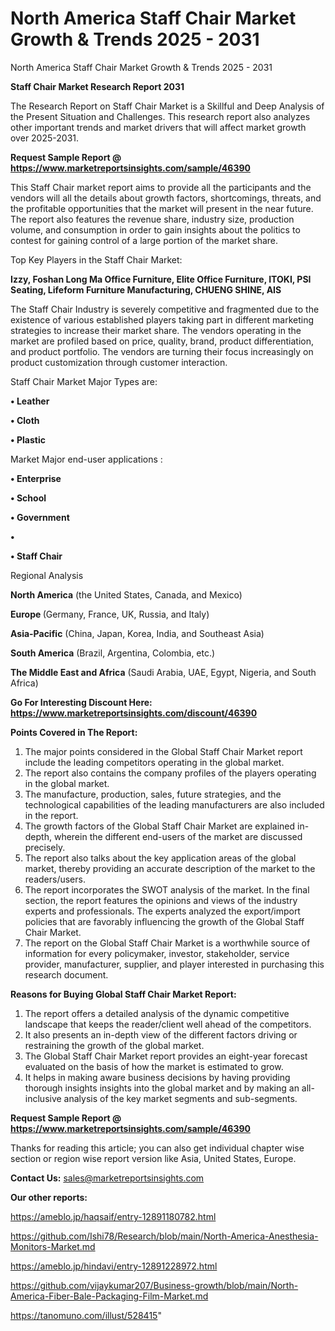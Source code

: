 # North America Staff Chair Market Growth & Trends 2025 - 2031
North America Staff Chair Market Growth & Trends 2025 - 2031

<strong>Staff Chair Market Research Report 2031</strong>

The Research Report on Staff Chair Market is a Skillful and Deep Analysis of the Present Situation and Challenges. This research report also analyzes other important trends and market drivers that will affect market growth over 2025-2031.

<strong>Request Sample Report @ <a href=https://www.marketreportsinsights.com/sample/46390>https://www.marketreportsinsights.com/sample/46390</a></strong>

This Staff Chair market report aims to provide all the participants and the vendors will all the details about growth factors, shortcomings, threats, and the profitable opportunities that the market will present in the near future. The report also features the revenue share, industry size, production volume, and consumption in order to gain insights about the politics to contest for gaining control of a large portion of the market share.

Top Key Players in the Staff Chair Market:

<strong>Izzy, Foshan Long Ma Office Furniture, Elite Office Furniture, ITOKI, PSI Seating, Lifeform Furniture Manufacturing, CHUENG SHINE, AIS</strong>

The Staff Chair Industry is severely competitive and fragmented due to the existence of various established players taking part in different marketing strategies to increase their market share. The vendors operating in the market are profiled based on price, quality, brand, product differentiation, and product portfolio. The vendors are turning their focus increasingly on product customization through customer interaction.

Staff Chair Market Major Types are:

<strong>•  Leather

•  Cloth

•  Plastic</strong>

Market Major end-user applications :

<strong>•  Enterprise

•  School

•  Government

•  

•  Staff Chair</strong>

Regional Analysis

</u><strong><b>North America</b></strong> (the United States, Canada, and Mexico)

<strong><b>Europe </b></strong>(Germany, France, UK, Russia, and Italy)

<strong><b>Asia-Pacific</b></strong> (China, Japan, Korea, India, and Southeast Asia)

<strong><b>South America</b></strong> (Brazil, Argentina, Colombia, etc.)

<strong><b>The Middle East and Africa</b></strong> (Saudi Arabia, UAE, Egypt, Nigeria, and South Africa)

<strong>Go For Interesting Discount Here: <a href=https://www.marketreportsinsights.com/discount/46390>https://www.marketreportsinsights.com/discount/46390</a></strong>

<strong>Points Covered in The Report:</strong>
<ol>
  <li>The major points considered in the Global Staff Chair Market report include the leading competitors operating in the global market.</li>
  <li>The report also contains the company profiles of the players operating in the global market.</li>
  <li>The manufacture, production, sales, future strategies, and the technological capabilities of the leading manufacturers are also included in the report.</li>
  <li>The growth factors of the Global Staff Chair Market are explained in-depth, wherein the different end-users of the market are discussed precisely.</li>
  <li>The report also talks about the key application areas of the global market, thereby providing an accurate description of the market to the readers/users.</li>
  <li>The report incorporates the SWOT analysis of the market. In the final section, the report features the opinions and views of the industry experts and professionals. The experts analyzed the export/import policies that are favorably influencing the growth of the Global Staff Chair Market.</li>
  <li>The report on the Global Staff Chair Market is a worthwhile source of information for every policymaker, investor, stakeholder, service provider, manufacturer, supplier, and player interested in purchasing this research document.</li>
</ol>
<strong>Reasons for Buying Global Staff Chair Market Report:</strong>

<ol>
  <li>The report offers a detailed analysis of the dynamic competitive landscape that keeps the reader/client well ahead of the competitors.</li>
  <li>It also presents an in-depth view of the different factors driving or restraining the growth of the global market.</li>
  <li>The Global Staff Chair Market report provides an eight-year forecast evaluated on the basis of how the market is estimated to grow.</li>
  <li>It helps in making aware business decisions by having providing thorough insights insights into the global market and by making an all-inclusive analysis of the key market segments and sub-segments.</li>
</ol>
<strong>Request Sample Report @ <a href=https://www.marketreportsinsights.com/sample/46390>https://www.marketreportsinsights.com/sample/46390</a></strong>


Thanks for reading this article; you can also get individual chapter wise section or region wise report version like Asia, United States, Europe.

<strong>Contact Us:</strong>
sales@marketreportsinsights.com

<strong>Our other reports:</strong>

<a href=https://ameblo.jp/haqsaif/entry-12891180782.html>https://ameblo.jp/haqsaif/entry-12891180782.html</a>

<a href=https://github.com/Ishi78/Research/blob/main/North-America-Anesthesia-Monitors-Market.md>https://github.com/Ishi78/Research/blob/main/North-America-Anesthesia-Monitors-Market.md</a>

<a href=https://ameblo.jp/hindavi/entry-12891228972.html>https://ameblo.jp/hindavi/entry-12891228972.html</a>

<a href=https://github.com/vijaykumar207/Business-growth/blob/main/North-America-Fiber-Bale-Packaging-Film-Market.md>https://github.com/vijaykumar207/Business-growth/blob/main/North-America-Fiber-Bale-Packaging-Film-Market.md</a>

<a href=https://tanomuno.com/illust/528415>https://tanomuno.com/illust/528415</a>"
